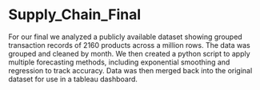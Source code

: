# Supply_Chain_Final
For our final we analyzed a publicly available dataset showing grouped transaction records of 2160 products across a million rows. The data was grouped and cleaned by month. We then created a python script to apply multiple forecasting methods, including exponential smoothing and regression to track accuracy. Data was then merged back into the original dataset for use in a tableau dashboard.

